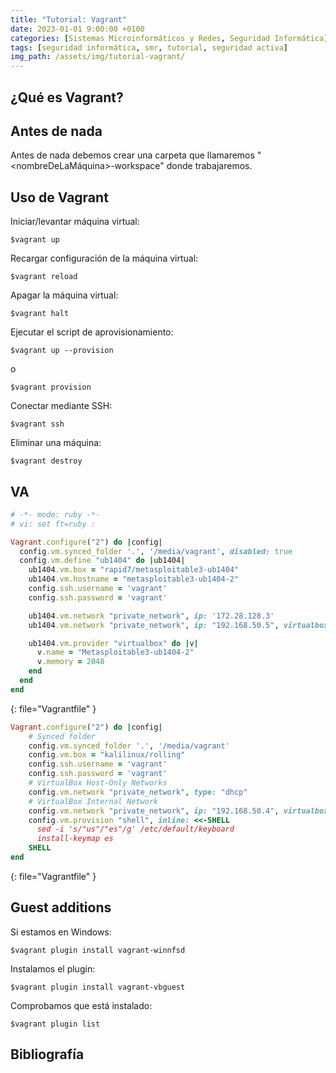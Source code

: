 ```yaml
---
title: "Tutorial: Vagrant"
date: 2023-01-01 9:00:00 +0100
categories: [Sistemas Microinformáticos y Redes, Seguridad Informática]
tags: [seguridad informática, smr, tutorial, seguridad activa]
img_path: /assets/img/tutorial-vagrant/
---
```


## ¿Qué es Vagrant?

## Antes de nada

Antes de nada debemos crear una carpeta que llamaremos "<nombreDeLaMáquina>-workspace" donde trabajaremos.

## Uso de Vagrant

Iniciar/levantar máquina virtual:

```console
$vagrant up
```

Recargar configuración de la máquina virtual:

```console
$vagrant reload
```

Apagar la máquina virtual:

```console
$vagrant halt
```

Ejecutar el script de aprovisionamiento:

```console
$vagrant up --provision
```

o

```console
$vagrant provision
```

Conectar mediante SSH:

```console
$vagrant ssh
```

Eliminar una máquina:

```console
$vagrant destroy
```

## VA

```ruby
# -*- mode: ruby -*-
# vi: set ft=ruby :

Vagrant.configure("2") do |config|
  config.vm.synced_folder '.', '/media/vagrant', disabled: true
  config.vm.define "ub1404" do |ub1404|
    ub1404.vm.box = "rapid7/metasploitable3-ub1404"
    ub1404.vm.hostname = "metasploitable3-ub1404-2"
    config.ssh.username = 'vagrant'
    config.ssh.password = 'vagrant'

    ub1404.vm.network "private_network", ip: '172.28.128.3'
    ub1404.vm.network "private_network", ip: "192.168.50.5", virtualbox__intnet: true

    ub1404.vm.provider "virtualbox" do |v|
      v.name = "Metasploitable3-ub1404-2"
      v.memory = 2048
    end
  end
end
```
{: file="Vagrantfile" }

```ruby
Vagrant.configure("2") do |config|
    # Synced folder
    config.vm.synced_folder '.', '/media/vagrant'
    config.vm.box = "kalilinux/rolling"
    config.ssh.username = 'vagrant'
    config.ssh.password = 'vagrant'
    # VirtualBox Host-Only Networks
    config.vm.network "private_network", type: "dhcp"
    # VirtualBox Internal Network
    config.vm.network "private_network", ip: "192.168.50.4", virtualbox__intnet: true
    config.vm.provision "shell", inline: <<-SHELL
      sed -i 's/"us"/"es"/g' /etc/default/keyboard
      install-keymap es
    SHELL
end
```
{: file="Vagrantfile" }

## Guest additions

Si estamos en Windows:

```console
$vagrant plugin install vagrant-winnfsd
```

Instalamos el plugin:

```console
$vagrant plugin install vagrant-vbguest
```

Comprobamos que está instalado:

```console
$vagrant plugin list
```

## Bibliografía

